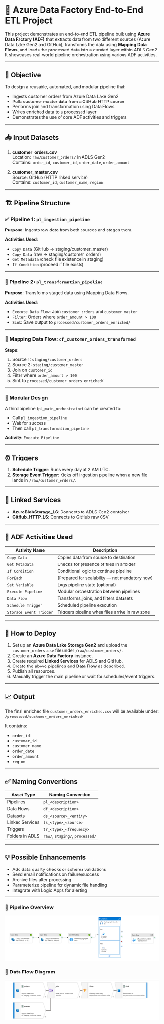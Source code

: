 # 💼 Azure Data Factory End-to-End ETL Project

This project demonstrates an end-to-end ETL pipeline built using **Azure Data Factory (ADF)** that extracts data from two different sources (Azure Data Lake Gen2 and GitHub), transforms the data using **Mapping Data Flows**, and loads the processed data into a curated layer within ADLS Gen2. It showcases real-world pipeline orchestration using various ADF activities.

---

## 📌 Objective

To design a reusable, automated, and modular pipeline that:
- Ingests customer orders from Azure Data Lake Gen2
- Pulls customer master data from a GitHub HTTP source
- Performs join and transformation using Data Flows
- Writes enriched data to a processed layer
- Demonstrates the use of core ADF activities and triggers

---

## 📥 Input Datasets

1. **customer_orders.csv**  
   Location: `raw/customer_orders/` in ADLS Gen2  
   Contains: `order_id`, `customer_id`, `order_date`, `order_amount`

2. **customer_master.csv**  
   Source: GitHub (HTTP linked service)  
   Contains: `customer_id`, `customer_name`, `region`

---

## 🏗 Pipeline Structure

### ✅ Pipeline 1: `pl_ingestion_pipeline`

**Purpose**: Ingests raw data from both sources and stages them.

**Activities Used**:
- `Copy Data` (GitHub → staging/customer_master)
- `Copy Data` (raw → staging/customer_orders)
- `Get Metadata` (check file existence in staging)
- `If Condition` (proceed if file exists)

---

### 🔁 Pipeline 2: `pl_transformation_pipeline`

**Purpose**: Transforms staged data using Mapping Data Flows.

**Activities Used**:
- `Execute Data Flow`: Join `customer_orders` and `customer_master`
- `Filter`: Orders where `order_amount > 100`
- `Sink`: Save output to `processed/customer_orders_enriched/`

---

### 🧠 Mapping Data Flow: `df_customer_orders_transformed`

**Steps**:
1. Source 1: `staging/customer_orders`
2. Source 2: `staging/customer_master`
3. Join on `customer_id`
4. Filter where `order_amount > 100`
5. Sink to `processed/customer_orders_enriched/`

---

### 🔁 Modular Design

A third pipeline (`pl_main_orchestrator`) can be created to:
- Call `pl_ingestion_pipeline`
- Wait for success
- Then call `pl_transformation_pipeline`

**Activity**: `Execute Pipeline`

---

## ⏰ Triggers

1. **Schedule Trigger**: Runs every day at 2 AM UTC.
2. **Storage Event Trigger**: Kicks off ingestion pipeline when a new file lands in `/raw/customer_orders/`.

---

## 🔧 Linked Services

- **AzureBlobStorage_LS**: Connects to ADLS Gen2 container
- **GitHub_HTTP_LS**: Connects to GitHub raw CSV

---

## 🧰 ADF Activities Used

| Activity Name         | Description                                      |
|-----------------------|--------------------------------------------------|
| `Copy Data`           | Copies data from source to destination          |
| `Get Metadata`        | Checks for presence of files in a folder        |
| `If Condition`        | Conditional logic to continue pipeline          |
| `ForEach`             | (Prepared for scalability — not mandatory now)  |
| `Set Variable`        | Logs pipeline state (optional)                  |
| `Execute Pipeline`    | Modular orchestration between pipelines         |
| `Data Flow`           | Transforms, joins, and filters datasets         |
| `Schedule Trigger`    | Scheduled pipeline execution                    |
| `Storage Event Trigger`| Triggers pipeline when files arrive in raw zone|

---

## 🚀 How to Deploy

1. Set up an **Azure Data Lake Storage Gen2** and upload the `customer_orders.csv` file under `/raw/customer_orders/`.
2. Create an **Azure Data Factory** instance.
3. Create required **Linked Services** for ADLS and GitHub.
4. Create the above pipelines and **Data Flow** as described.
5. Publish all resources.
6. Manually trigger the main pipeline or wait for scheduled/event triggers.

---

## 📈 Output

The final enriched file `customer_orders_enriched.csv` will be available under:  
`/processed/customer_orders_enriched/`

It contains:
- `order_id`
- `customer_id`
- `customer_name`
- `order_date`
- `order_amount`
- `region`

---

## ✅ Naming Conventions

| Asset Type         | Naming Convention                 |
|--------------------|-----------------------------------|
| Pipelines          | `pl_<description>`                |
| Data Flows         | `df_<description>`                |
| Datasets           | `ds_<source>_<entity>`            |
| Linked Services    | `ls_<type>_<source>`              |
| Triggers           | `tr_<type>_<frequency>`           |
| Folders in ADLS    | `raw/`, `staging/`, `processed/`  |

---

## 💡 Possible Enhancements

- Add data quality checks or schema validations
- Send email notifications on failure/success
- Archive files after processing
- Parameterize pipeline for dynamic file handling
- Integrate with Logic Apps for alerting

---
### 📌 Pipeline Overview
![Pipeline View](pipeline.png)

### 🔄 Data Flow Diagram
![Data Flow](Dataflow_transformation.png)



